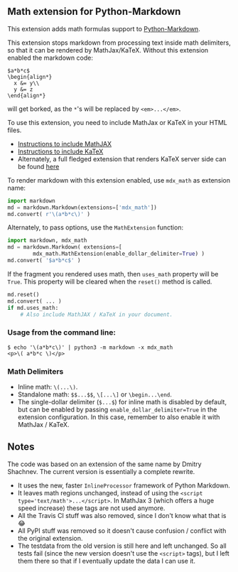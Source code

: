 ## Math extension for Python-Markdown

This extension adds math formulas support to [Python-Markdown].

[Python-Markdown]: https://github.com/Python-Markdown/markdown

This extension stops markdown from processing text inside math delimiters, so
that it can be rendered by MathJax/KaTeX. Without this extension enabled the
markdown code:

    $a*b*c$
    \begin{align*}
      x &= y\\
      y &= z
    \end{align*}

will get borked, as the `*`'s will be replaced by `<em>...</em>`.

To use this extension, you need to
include MathJax or KaTeX in your HTML files.

* [Instructions to include MathJAX](https://www.mathjax.org/#gettingstarted)
* [Instructions to include KaTeX](https://katex.org/docs/browser.html)
* Alternately, a full fledged extension that renders KaTeX server side can be
  found [here](https://pypi.org/project/markdown-katex/)

To render markdown with this extension enabled, use `mdx_math` as extension
name:

```python
import markdown
md = markdown.Markdown(extensions=['mdx_math'])
md.convert( r'\(a*b*c\)' )
```

Alternately, to pass options, use the `MathExtension` function:
```python
import markdown, mdx_math
md = markdown.Markdown( extensions=[
        mdx_math.MathExtension(enable_dollar_delimiter=True) )
md.convert( '$a*b*c$' )
```

If the fragment you rendered uses math, then `uses_math` property will be
`True`. This property will be cleared when the `reset()` method is called.

```python
md.reset()
md.convert( ... )
if md.uses_math:
    # Also include MathJAX / KaTeX in your document.
```

### Usage from the command line:

```shell
$ echo '\(a*b*c\)' | python3 -m markdown -x mdx_math
<p>\( a*b*c \)</p>
```

### Math Delimiters

* Inline math: `\(...\)`.
* Standalone math: `$$...$$`, `\[...\]` or `\begin...\end`.
* The single-dollar delimiter (`$...$`) for inline math is disabled by
  default, but can be enabled by passing `enable_dollar_delimiter=True` in the
  extension configuration. In this case, remember to also enable it with
  MathJax / KaTeX.

## Notes

The code was based on an extension of the same name by Dmitry Shachnev. The
current version is essentially a complete rewrite.
* It uses the new, faster `InlineProcessor` framework of Python Markdown.
* It leaves math regions unchanged, instead of using the `<script
  type='text/math'>...</script>`. In MathJax 3 (which offers a huge speed
  increase) these tags are not used anymore.
* All the Travis CI stuff was also removed, since I don't know what that is 😂
* All PyPI stuff was removed so it doesn't cause confusion / conflict with the
  original extension.
* The testdata from the old version is still here and left unchanged. So all
  tests fail (since the new version doesn't use the `<script>` tags), but I
  left them there so that if I eventually update the data I can use it.
